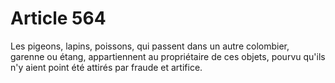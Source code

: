 # Article 564

Les pigeons, lapins, poissons, qui passent dans un autre colombier, garenne ou étang, appartiennent au propriétaire de ces objets, pourvu qu'ils n'y aient point été attirés par fraude et artifice.